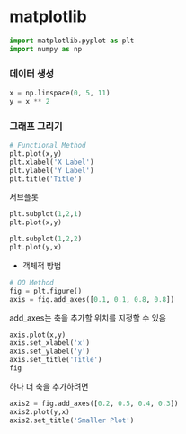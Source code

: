 # matplotlib

```py
import matplotlib.pyplot as plt
import numpy as np
```
### 데이터 생성

```py
x = np.linspace(0, 5, 11)
y = x ** 2
```

### 그래프 그리기

```py
# Functional Method
plt.plot(x,y)
plt.xlabel('X Label')
plt.ylabel('Y Label')
plt.title('Title')
```

서브플롯

```py
plt.subplot(1,2,1)
plt.plot(x,y)

plt.subplot(1,2,2)
plt.plot(y,x)
```

* 객체적 방법

```py
# OO Method
fig = plt.figure()
axis = fig.add_axes([0.1, 0.1, 0.8, 0.8])
```
add_axes는 축을 추가할 위치를 지정할 수 있음

```py
axis.plot(x,y)
axis.set_xlabel('x')
axis.set_ylabel('y')
axis.set_title('Title')
fig
```

하나 더 축을 추가하려면

```py
axis2 = fig.add_axes([0.2, 0.5, 0.4, 0.3])
axis2.plot(y,x)
axis2.set_title('Smaller Plot')
```
